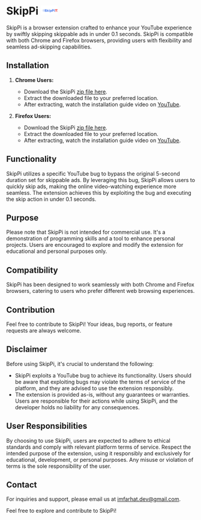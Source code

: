 # SkipPi <img src="https://raw.githubusercontent.com/imfarhat/projects/main/SkipPi/icon-wide.png" alt="SkipPi Logo" height="25"/>

SkipPi is a browser extension crafted to enhance your YouTube experience by swiftly skipping skippable ads in under 0.1 seconds. SkipPi is compatible with both Chrome and Firefox browsers, providing users with flexibility and seamless ad-skipping capabilities.

## Installation

1. **Chrome Users:**
   - Download the SkipPi <a href="https://imfarhat.pages.dev/SkipPi/SkipPi.zip" download target="_blank">zip file here</a>.
   - Extract the downloaded file to your preferred location.
   - After extracting, watch the installation guide video on <a href="https://www.youtube.com/watch?v=Y3oMNGAAdao&t=0s" target="_blank">YouTube</a>.

2. **Firefox Users:**
   - Download the SkipPi <a href="https://imfarhat.pages.dev/SkipPi/SkipPi.zip" download target="_blank">zip file here</a>.
   - Extract the downloaded file to your preferred location.
   - After extracting, watch the installation guide video on <a href="https://www.youtube.com/watch?v=Y3oMNGAAdao&t=68s" target="_blank">YouTube</a>.

## Functionality

SkipPi utilizes a specific YouTube bug to bypass the original 5-second duration set for skippable ads. By leveraging this bug, SkipPi allows users to quickly skip ads, making the online video-watching experience more seamless. The extension achieves this by exploiting the bug and executing the skip action in under 0.1 seconds.

## Purpose

Please note that SkipPi is not intended for commercial use. It's a demonstration of programming skills and a tool to enhance personal projects. Users are encouraged to explore and modify the extension for educational and personal purposes only.

## Compatibility

SkipPi has been designed to work seamlessly with both Chrome and Firefox browsers, catering to users who prefer different web browsing experiences.

## Contribution

Feel free to contribute to SkipPi! Your ideas, bug reports, or feature requests are always welcome.

## Disclaimer

Before using SkipPi, it's crucial to understand the following:

- SkipPi exploits a YouTube bug to achieve its functionality. Users should be aware that exploiting bugs may violate the terms of service of the platform, and they are advised to use the extension responsibly.
- The extension is provided as-is, without any guarantees or warranties. Users are responsible for their actions while using SkipPi, and the developer holds no liability for any consequences.

## User Responsibilities

By choosing to use SkipPi, users are expected to adhere to ethical standards and comply with relevant platform terms of service. Respect the intended purpose of the extension, using it responsibly and exclusively for educational, development, or personal purposes. Any misuse or violation of terms is the sole responsibility of the user.

## Contact

For inquiries and support, please email us at <a href="mailto:imfarhat.dev@gmail.com" target="_blank">imfarhat.dev@gmail.com</a>.

Feel free to explore and contribute to SkipPi!
